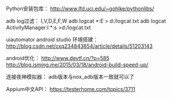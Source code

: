 Python安装包库：
http://www.lfd.uci.edu/~gohlke/pythonlibs/

adb log过滤：
I,V,D,E,F,W
adb logcat *:E > d:/logcat.txt
adb logcat ActivityManager:I *:s >d:/logcat.txt

uiautomator android studio 环境搭建：
http://blog.csdn.net/cxq234843654/article/details/51203143

android优化：
http://www.devtf.cn/?p=585
http://blog.isming.me/2015/03/18/android-build-speed-up/

连接夜神模拟器：
adb版本与nox_adb版本一致就可以了

Appium中文API：
https://testerhome.com/topics/3711

